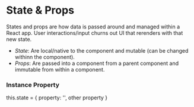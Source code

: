 # State & Props

States and props are how data is passed around and managed within a React app. User interactions/input churns out UI that rerenders with that new state.

  - _State_: Are local/native to the component and mutable (can be changed withinn the component).
  - _Props_: Are passed into a component from a parent component and immutable from within a component.

### Instance Property
this.state = { property: '', other property }

